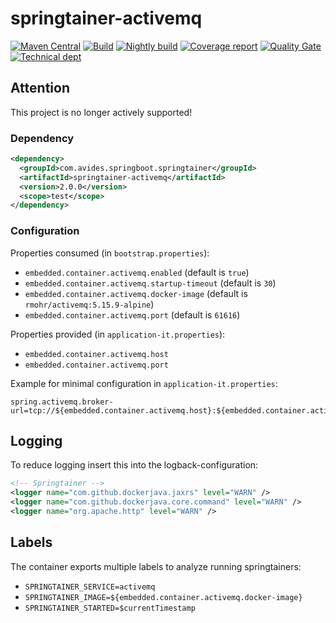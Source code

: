 # springtainer-activemq

[![Maven Central](https://maven-badges.herokuapp.com/maven-central/com.avides.springboot.springtainer/springtainer-activemq/badge.svg)](https://maven-badges.herokuapp.com/maven-central/com.avides.springboot.springtainer/springtainer-activemq)
[![Build](https://github.com/springtainer/springtainer-activemq/workflows/release/badge.svg)](https://github.com/springtainer/springtainer-activemq/actions)
[![Nightly build](https://github.com/springtainer/springtainer-activemq/workflows/nightly/badge.svg)](https://github.com/springtainer/springtainer-activemq/actions)
[![Coverage report](https://sonarcloud.io/api/project_badges/measure?project=springtainer_springtainer-activemq&metric=coverage)](https://sonarcloud.io/dashboard?id=springtainer_springtainer-activemq)
[![Quality Gate](https://sonarcloud.io/api/project_badges/measure?project=springtainer_springtainer-activemq&metric=alert_status)](https://sonarcloud.io/dashboard?id=springtainer_springtainer-activemq)
[![Technical dept](https://sonarcloud.io/api/project_badges/measure?project=springtainer_springtainer-activemq&metric=sqale_index)](https://sonarcloud.io/dashboard?id=springtainer_springtainer-activemq)

## Attention

This project is no longer actively supported!

### Dependency

```xml
<dependency>
  <groupId>com.avides.springboot.springtainer</groupId>
  <artifactId>springtainer-activemq</artifactId>
  <version>2.0.0</version>
  <scope>test</scope>
</dependency>
```

### Configuration

Properties consumed (in `bootstrap.properties`):

- `embedded.container.activemq.enabled` (default is `true`)
- `embedded.container.activemq.startup-timeout` (default is `30`)
- `embedded.container.activemq.docker-image` (default is `rmohr/activemq:5.15.9-alpine`)
- `embedded.container.activemq.port` (default is `61616`)

Properties provided (in `application-it.properties`):

- `embedded.container.activemq.host`
- `embedded.container.activemq.port`

Example for minimal configuration in `application-it.properties`:

```
spring.activemq.broker-url=tcp://${embedded.container.activemq.host}:${embedded.container.activemq.port}
```

## Logging

To reduce logging insert this into the logback-configuration:

```xml
<!-- Springtainer -->
<logger name="com.github.dockerjava.jaxrs" level="WARN" />
<logger name="com.github.dockerjava.core.command" level="WARN" />
<logger name="org.apache.http" level="WARN" />
```

## Labels

The container exports multiple labels to analyze running springtainers:

- `SPRINGTAINER_SERVICE=activemq`
- `SPRINGTAINER_IMAGE=${embedded.container.activemq.docker-image}`
- `SPRINGTAINER_STARTED=$currentTimestamp`
